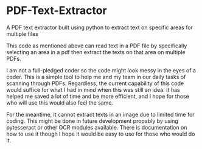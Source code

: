 # PDF-Text-Extractor
A PDF text extractor built using python to extract text on specific areas for multiple files

This code as mentioned above can read text in a PDF file by specifically selecting an area in a pdf then extract the texts on that area on multiple PDFs.

I am not a full-pledged coder so the code might look messy in the eyes of a coder. This is a simple tool to help me and my team in our daily tasks of scanning through PDFs. Regardless, the current capability of this code would suffice for what I had in mind when this was still an idea. It has helped me saved a lot of time and be more efficient, and I hope for those who will use this would also feel the same.

For the meantime, it cannot extract texts in an image due to limited time for coding. This might be done in future development propably by using pytesseract or other OCR modules available. There is documentation on how to use it though I hope it would be easy to use for those who would do it.
